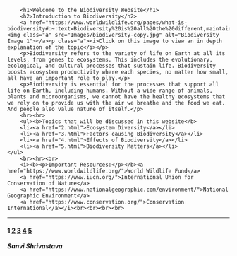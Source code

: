<!DOCTYPE html>
<html lang="en">
<head>
    <meta charset="UTF-8">
    <meta name="viewport" content="width=device-width, initial-scale=1.0">
    <title>Biodiversity-Sanvi.S</title>
    <link rel="stylesheet" href="style.css">
</head>
<body>
    
        <h1>Welcome to the Biodiversity Website</h1>
        <h2>Introduction to Biodiversity</h2>
        <a href="https://www.worldwildlife.org/pages/what-is-biodiversity#:~:text=Biodiversity%20is%20all%20the%20different,maintain%20balance%20and%20support%20life."><img class="a" src="Images/biodiversity-copy.jpg" alt="Biodiversity Image 1"></a><p class="a"><i>Click on this image to view an in depth explanation of the topic</i></p>
        <p>Biodiversity refers to the variety of life on Earth at all its levels, from genes to ecosystems. This includes the evolutionary, ecological, and cultural processes that sustain life. Biodiversity boosts ecosystem productivity where each species, no matter how small, all have an important role to play.</p>
        <p>Biodiversity is essential for the processes that support all life on Earth, including humans. Without a wide range of animals, plants and microorganisms, we cannot have the healthy ecosystems that we rely on to provide us with the air we breathe and the food we eat. And people also value nature of itself.</p>
        <hr><br>
        <ul><b>Topics that will be discussed in this website</b>
        <li><a href="2.html">Ecosystem Diversity</a></li>
        <li><a href="3.html">Factors causing Biodiversity</a></li>
        <li><a href="4.html">Effects of Biodiversity</a></li>
        <li><a href="5.html">Biodiversity Matters</a></li>
    </ul>
        <br><hr><br>
        <i><b><p>Important Resources:</p></b><a href="https://www.worldwildlife.org/">World Wildlife Fund</a>
        <a href="https://www.iucn.org/">International Union for Conservation of Nature</a>
        <a href="https://www.nationalgeographic.com/environment/">National Geographic Environment</a>
        <a href="https://www.conservation.org/">Conservation International</a></i><br><br><br><br>
        
<hr>
    <footer>
        <h4><b>1</b>
            <a href="2.html">2</a>
            <a href="3.html">3</a>
            <a href="4.html">4</a>
            <a href="5.html">5</a></h4>
            <i class="b"><b>Sanvi Shrivastava</b></i>
    </footer>


</body>
</html>

</body>
</html>

